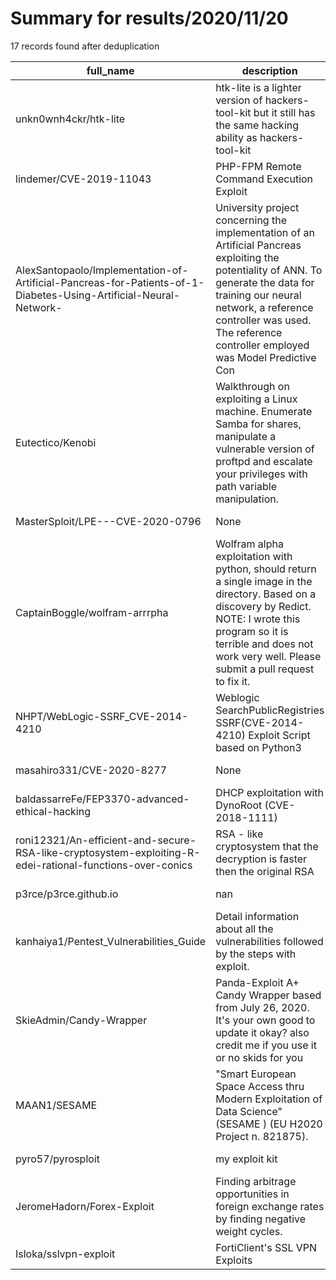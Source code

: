 
# Summary for results/2020/11/20
    
17 records found after deduplication

| full_name | description | html_url | matched_list | matched_count | pushed_at | size | stargazers_count | language | forks_count |
|------------------------------------------------------------------------------------------------------------------|------------------------------------------------------------------------------------------------------------------------------------------------------------------------------------------------------------------------------------------------------------------|-------------------------------------------------------------------------------------------------------------------------------------|---------------------------------------------|-----------------|---------------------------|--------|--------------------|------------|---------------|
| unkn0wnh4ckr/htk-lite | htk-lite is a lighter version of hackers-tool-kit but it still has the same hacking ability as hackers-tool-kit | https://github.com/unkn0wnh4ckr/htk-lite | ['metasploit module OR metasploit payload'] | 1 | 2020-11-20 17:56:22+00:00 | 270 | 26 | Python | 12 |
| lindemer/CVE-2019-11043 | PHP-FPM Remote Command Execution Exploit | https://github.com/lindemer/CVE-2019-11043 | ['cve-2', 'exploit'] | 2 | 2020-11-20 10:53:26+00:00 | 50 | 0 | Python | 0 |
| AlexSantopaolo/Implementation-of-Artificial-Pancreas-for-Patients-of-1-Diabetes-Using-Artificial-Neural-Network- | University project concerning the implementation of an Artificial Pancreas exploiting the potentiality of ANN. To generate the data for training our neural network, a reference controller was used. The reference controller employed was Model Predictive Con | https://github.com/AlexSantopaolo/Implementation-of-Artificial-Pancreas-for-Patients-of-1-Diabetes-Using-Artificial-Neural-Network- | ['exploit'] | 1 | 2020-11-20 22:12:44+00:00 | 683 | 0 | MATLAB | 0 |
| Eutectico/Kenobi | Walkthrough on exploiting a Linux machine. Enumerate Samba for shares, manipulate a vulnerable version of proftpd and escalate your privileges with path variable manipulation. | https://github.com/Eutectico/Kenobi | ['exploit'] | 1 | 2020-11-20 10:50:54+00:00 | 22 | 0 | | 0 |
| MasterSploit/LPE---CVE-2020-0796 | None | https://github.com/MasterSploit/LPE---CVE-2020-0796 | ['cve-2'] | 1 | 2020-11-20 13:47:47+00:00 | 336 | 1 | Python | 0 |
| CaptainBoggle/wolfram-arrrpha | Wolfram alpha exploitation with python, should return a single image in the directory. Based on a discovery by Redict. NOTE: I wrote this program so it is terrible and does not work very well. Please submit a pull request to fix it. | https://github.com/CaptainBoggle/wolfram-arrrpha | ['exploit'] | 1 | 2020-11-20 06:24:34+00:00 | 4 | 0 | Python | 0 |
| NHPT/WebLogic-SSRF_CVE-2014-4210 | Weblogic SearchPublicRegistries SSRF(CVE-2014-4210) Exploit Script based on Python3 | https://github.com/NHPT/WebLogic-SSRF_CVE-2014-4210 | ['cve-2', 'exploit'] | 2 | 2020-11-20 05:55:15+00:00 | 33 | 2 | Python | 1 |
| masahiro331/CVE-2020-8277 | None | https://github.com/masahiro331/CVE-2020-8277 | ['cve-2'] | 1 | 2020-11-20 11:37:07+00:00 | 9 | 7 | Dockerfile | 2 |
| baldassarreFe/FEP3370-advanced-ethical-hacking | DHCP exploitation with DynoRoot (CVE-2018-1111) | https://github.com/baldassarreFe/FEP3370-advanced-ethical-hacking | ['exploit'] | 1 | 2020-11-20 01:54:08+00:00 | 7579 | 0 | Shell | 0 |
| roni12321/An-efficient-and-secure-RSA-like-cryptosystem-exploiting-R-edei-rational-functions-over-conics | RSA - like cryptosystem that the decryption is faster then the original RSA | https://github.com/roni12321/An-efficient-and-secure-RSA-like-cryptosystem-exploiting-R-edei-rational-functions-over-conics | ['exploit'] | 1 | 2020-11-20 23:02:17+00:00 | 1451 | 0 | C++ | 0 |
| p3rce/p3rce.github.io | nan | https://github.com/p3rce/p3rce.github.io | ['rce'] | 1 | 2020-11-20 02:06:16+00:00 | 141 | 0 | JavaScript | 0 |
| kanhaiya1/Pentest_Vulnerabilities_Guide | Detail information about all the vulnerabilities followed by the steps with exploit. | https://github.com/kanhaiya1/Pentest_Vulnerabilities_Guide | ['exploit'] | 1 | 2020-11-20 10:41:57+00:00 | 93 | 0 | | 0 |
| SkieAdmin/Candy-Wrapper | Panda-Exploit A+ Candy Wrapper based from July 26, 2020. It's your own good to update it okay? also credit me if you use it or no skids for you | https://github.com/SkieAdmin/Candy-Wrapper | ['exploit'] | 1 | 2020-11-20 06:47:59+00:00 | 92375 | 0 | | 0 |
| MAAN1/SESAME | "Smart European Space Access thru Modern Exploitation of Data Science" (SESAME ) (EU H2020 Project n. 821875). | https://github.com/MAAN1/SESAME | ['exploit'] | 1 | 2020-11-20 16:18:34+00:00 | 11 | 0 | MATLAB | 0 |
| pyro57/pyrosploit | my exploit kit | https://github.com/pyro57/pyrosploit | ['exploit'] | 1 | 2020-11-20 16:01:10+00:00 | 86 | 2 | Python | 0 |
| JeromeHadorn/Forex-Exploit | Finding arbitrage opportunities in foreign exchange rates by finding negative weight cycles. | https://github.com/JeromeHadorn/Forex-Exploit | ['exploit'] | 1 | 2020-11-20 19:58:04+00:00 | 7 | 0 | C | 1 |
| Isloka/sslvpn-exploit | FortiClient's SSL VPN Exploits | https://github.com/Isloka/sslvpn-exploit | ['exploit'] | 1 | 2020-11-20 23:49:24+00:00 | 143 | 0 | Python | 0 |
